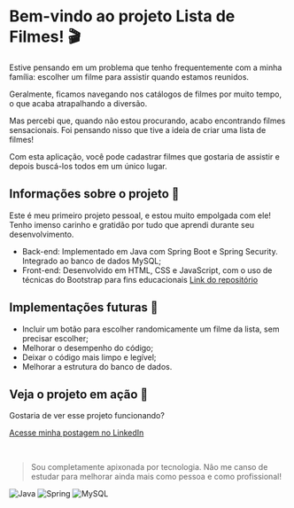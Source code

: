 # Bem-vindo ao projeto Lista de Filmes! :clapper:

Estive pensando em um problema que tenho frequentemente com a minha família: escolher um filme para assistir quando estamos reunidos.

Geralmente, ficamos navegando nos catálogos de filmes por muito tempo, o que acaba atrapalhando a diversão.

Mas percebi que, quando não estou procurando, acabo encontrando filmes sensacionais. Foi pensando nisso que tive a ideia de criar uma lista de filmes!

Com esta aplicação, você pode cadastrar filmes que gostaria de assistir e depois buscá-los todos em um único lugar.

## Informações sobre o projeto :pencil:

Este é meu primeiro projeto pessoal, e estou muito empolgada com ele! Tenho imenso carinho e gratidão por tudo que aprendi durante seu desenvolvimento.

- Back-end: Implementado em Java com Spring Boot e Spring Security. Integrado ao banco de dados MySQL;
- Front-end: Desenvolvido em HTML, CSS e JavaScript, com o uso de técnicas do Bootstrap para fins educacionais [Link do repositório](https://github.com/lilianlacerda/listaFilmesFrontEnd) 

## Implementações futuras :rocket:

- Incluir um botão para escolher randomicamente um filme da lista, sem precisar escolher;
- Melhorar o desempenho do código;
- Deixar o código mais limpo e legível;
- Melhorar a estrutura do banco de dados.

## Veja o projeto em ação :movie_camera:
Gostaria de ver esse projeto funcionando? 

[Acesse minha postagem no LinkedIn](https://www.linkedin.com/feed/update/urn:li:activity:7271577181678395392/)



<br>

> Sou completamente apixonada por tecnologia. Não me canso de estudar para melhorar ainda mais como pessoa e como profissional!

![Java](https://img.shields.io/badge/java-%23ED8B00.svg?style=for-the-badge&logo=openjdk&logoColor=white)
![Spring](https://img.shields.io/badge/spring-%236DB33F.svg?style=for-the-badge&logo=spring&logoColor=white)
![MySQL](https://img.shields.io/badge/mysql-4479A1.svg?style=for-the-badge&logo=mysql&logoColor=white)